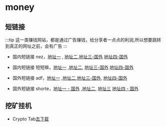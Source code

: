 # money

## 短链接
:::tip
这一类赚钱网站，都是通过广告赚钱，给分享者一点点的利润,所以想要跳转到真正的网址之前，会有广告
:::
* 国内短链接 nez，[地址一](http://nez.cc/AdshV9) , [地址二](http://dd.ma/gaTgIbNX),[地址三-国外](http://gestyy.com/eqGUNk) [地址四-国外](http://j.gs/EOCy)


* 国内短链接 短短嘛，[地址一](http://dd.ma/3rjWkFzi) ,[地址二](http://nez.cc/XBpP5a), [地址三-国外](http://gestyy.com/eqGUJI) [地址四-国外](http://raboninco.com/1EIfe)

* 国外短链接 adf，[地址一](http://adf.ly) ,[地址二](http://dd.ma/1pXZsfKH),[地址三-国外](http://gestyy.com/eqGUv2), [地址四-国外](http://nez.cc/KtzICn)

* 国外短链接 shorte，[地址一 - 国外](https://shorte.st/) ,[地址二](http://dd.ma/22OCns7u), [地址三](http://nez.cc/2AoggH) [地址四 - 国外](http://j.gs/EOD5)

## 挖矿挂机

* Crypto Tab[去下载](https://cryptotabbrowser.com/14505624)